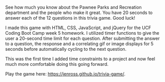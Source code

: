 See how much you know about the Pawnee Parks and Recreation department and the people who make it great. You have 20 seconds to answer each of the 12 questions in this trivia game. Good luck! 

I made this game with HTML, CSS, JavaScript, and jQuery for the UCF Coding Boot Camp week 5 homework. I utilized timer functions to give the user a 20-second time limit for each question. After submitting the answer to a question, the response and a correlating gif or image displays for 5 seconds before automatically cycling to the next question. 

This was the first time I added time constraints to a project and now feel much more comfortable doing this going forward. 

Play the game here: https://jenross.github.io/trivia-game/. 